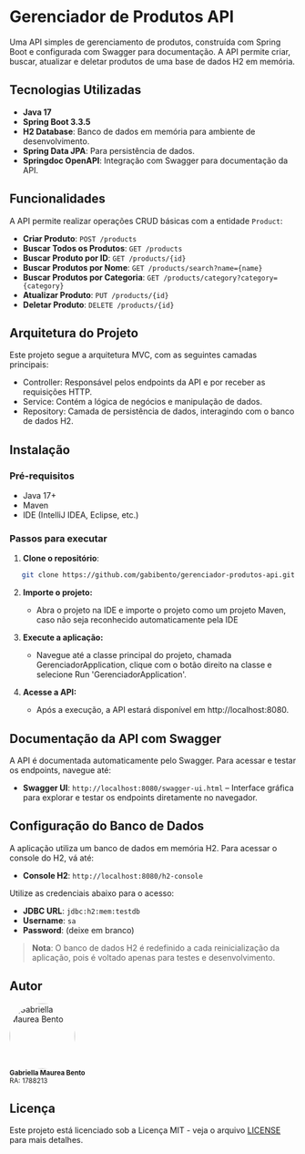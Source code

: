 # Gerenciador de Produtos API

Uma API simples de gerenciamento de produtos, construída com Spring Boot e configurada com Swagger para documentação. A API permite criar, buscar, atualizar e deletar produtos de uma base de dados H2 em memória.

## Tecnologias Utilizadas

- **Java 17**
- **Spring Boot 3.3.5**
- **H2 Database**: Banco de dados em memória para ambiente de desenvolvimento.
- **Spring Data JPA**: Para persistência de dados.
- **Springdoc OpenAPI**: Integração com Swagger para documentação da API.

## Funcionalidades

A API permite realizar operações CRUD básicas com a entidade `Product`:
- **Criar Produto**: `POST /products`
- **Buscar Todos os Produtos**: `GET /products`
- **Buscar Produto por ID**: `GET /products/{id}`
- **Buscar Produtos por Nome**: `GET /products/search?name={name}`
- **Buscar Produtos por Categoria**: `GET /products/category?category={category}`
- **Atualizar Produto**: `PUT /products/{id}`
- **Deletar Produto**: `DELETE /products/{id}`

## Arquitetura do Projeto
Este projeto segue a arquitetura MVC, com as seguintes camadas principais:

- Controller: Responsável pelos endpoints da API e por receber as requisições HTTP.
- Service: Contém a lógica de negócios e manipulação de dados.
- Repository: Camada de persistência de dados, interagindo com o banco de dados H2.

## Instalação

### Pré-requisitos

- Java 17+
- Maven
- IDE (IntelliJ IDEA, Eclipse, etc.)

### Passos para executar

1. **Clone o repositório**:
   
```bash
   git clone https://github.com/gabibento/gerenciador-produtos-api.git
```
2. **Importe o projeto:**
   - Abra o projeto na IDE e importe o projeto como um projeto Maven, caso não seja reconhecido automaticamente pela IDE

3. **Execute a aplicação:**
   - Navegue até a classe principal do projeto, chamada GerenciadorApplication, clique com o botão direito na classe e selecione Run 'GerenciadorApplication'.

4. **Acesse a API:**
   - Após a execução, a API estará disponível em http://localhost:8080.
## Documentação da API com Swagger

A API é documentada automaticamente pelo Swagger. Para acessar e testar os endpoints, navegue até:

- **Swagger UI**: `http://localhost:8080/swagger-ui.html` – Interface gráfica para explorar e testar os endpoints diretamente no navegador.

## Configuração do Banco de Dados

A aplicação utiliza um banco de dados em memória H2. Para acessar o console do H2, vá até:

- **Console H2**: `http://localhost:8080/h2-console`

Utilize as credenciais abaixo para o acesso:

- **JDBC URL**: `jdbc:h2:mem:testdb`
- **Username**: `sa`
- **Password**: (deixe em branco)

> **Nota**: O banco de dados H2 é redefinido a cada reinicialização da aplicação, pois é voltado apenas para testes e desenvolvimento.

## Autor
<div align="left">
  <a href="https://github.com/gabibento">
    <img alt="Gabriella Maurea Bento" src="https://avatars.githubusercontent.com/u/143539144?v=4" width="115" style="border-radius:50%">
  </a>
  <br>
  <sub><b>Gabriella Maurea Bento</b></sub><br>
  <sub>RA: 1788213</sub><br>
</div>

## Licença

Este projeto está licenciado sob a Licença MIT - veja o arquivo [LICENSE](LICENSE) para mais detalhes.
